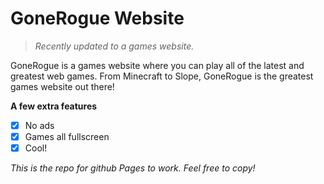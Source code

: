 # GoneRogue Website
> <em>Recently updated to a games website.</em>

GoneRogue is a games website where you can play all of the latest and greatest web games. From Minecraft to Slope, GoneRogue is the greatest games website out there!

**A few extra features**

- [x] No ads
- [x] Games all fullscreen
- [x] Cool!

*This is the repo for github Pages to work. Feel free to copy!*